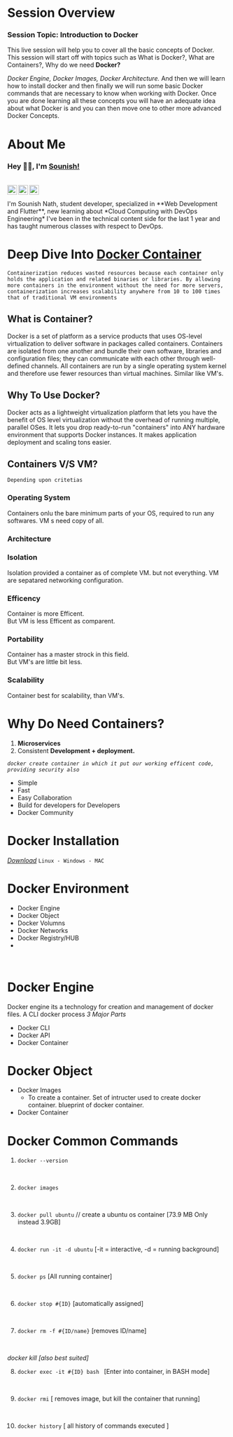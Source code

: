 # Session Overview

### Session Topic: Introduction to Docker

This live session will help you to cover all the basic concepts of Docker. This session will start off with topics such as What is Docker?, What are Containers?, Why do we need **Docker?**

*Docker Engine, Docker Images, Docker Architecture.*
And then we will learn how to install docker and then finally we will run some basic Docker commands that are necessary to know when working with Docker.
Once you are done learning all these concepts you will have an adequate idea about what Docker is and you can then move one to other more advanced Docker Concepts.

# About Me

### Hey 👋🏽, I'm [Sounish!](https://sounishnath.netlify.app/) 

<br/>

<a href="https://twitter.com/sounish1">
  <img align="left" alt="Sounish | Nath " width="22px" src="https://cdn.jsdelivr.net/npm/simple-icons@v3/icons/twitter.svg" />
</a>
<a href="https://www.linkedin.com/in/sounish-nath-897b30186/">
  <img align="left" alt="Sounish's LinkdeIN" width="22px" src="https://cdn.jsdelivr.net/npm/simple-icons@v3/icons/linkedin.svg" />
</a>

<a href="https://www.instagram.com/sounish003/">
  <img align="left" alt="Sounish's Instagram" width="22px" src="https://cdn.jsdelivr.net/npm/simple-icons@v3/icons/instagram.svg" />
</a>
<br />
<br />
I'm Sounish Nath, student developer, specialized in **Web Development and Flutter**, new learning about *Cloud Computing with DevOps Engineering*
I've been in the technical content side for the last 1 year and has taught numerous classes with respect to DevOps.

# Deep Dive Into [Docker Container](https://www.docker.com/)
`Containerization reduces wasted resources because each container only holds the application and related binaries or libraries. By allowing more containers in the environment without the need for more servers, containerization increases scalability anywhere from 10 to 100 times that of traditional VM environments`

## What is Container?
Docker is a set of platform as a service products that uses OS-level virtualization to deliver software in packages called containers. Containers are isolated from one another and bundle their own software, libraries and configuration files; they can communicate with each other through well-defined channels. All containers are run by a single operating system kernel and therefore use fewer resources than virtual machines. Similar like VM's.

## Why To Use Docker?
Docker acts as a lightweight virtualization platform that lets you have the benefit of OS level virtualization without the overhead of running multiple, parallel OSes. It lets you drop ready-to-run "containers" into ANY hardware environment that supports Docker instances. It makes application deployment and scaling tons easier.


## Containers V/S VM?
`Depending upon critetias`
<br/>

### Operating System
Containers onlu the bare minimum parts of your OS, required to run any softwares.
VM s need copy of all.

### Architecture

### Isolation
Isolation provided a container as of complete VM. but not everything.
VM are sepatared networking configuration.

### Efficency
Container is more Efficent.
<br/>
But VM is less Efficent as comparent.

### Portability
Container has a master strock in this field.
<br/>
But VM's are little bit less.

### Scalability
Container best for scalability, than VM's.

# Why Do Need Containers?
1. **Microservices**
2. Consistent **Development + deployment.**

*`docker create container in which it put our working efficent code, providing security also`*

- Simple
- Fast
- Easy Collaboration
- Build for developers for Developers
- Docker Community


# Docker Installation
*[Download](https://www.docker.com/get-started)*  `Linux - Windows - MAC`


# Docker Environment
- Docker Engine
- Docker Object
- Docker Volumns
- Docker Networks
- Docker Registry/HUB
- 

<br />

# Docker Engine
Docker engine its a technology for creation and management of docker files. A CLI docker process
*3 Major Parts*
- Docker CLI
- Docker API
- Docker Container

# Docker Object
- Docker Images
    - To  create a container. Set of intructer used to create docker container. blueprint of docker container.
- Docker Container


# Docker Common Commands

1. `docker --version`
<br />

2. `docker images`
<br />

3. `docker pull ubuntu` // create a ubuntu os container [73.9 MB Only instead 3.9GB]
<br />

4. `docker run -it -d ubuntu` [-it = interactive, -d = running background]
<br />

5. `docker ps` [All running container]
<br />

6. `docker stop #{ID}` [automatically assigned]
<br />

7. `docker rm -f #{ID/name}` [removes ID/name]
<br />

*docker kill [also best suited]*

8. `docker exec -it #{ID} bash ` [Enter into container, in BASH mode]
<br />

9. `docker rmi` [ removes image, but kill the container that running]
<br />

10. `docker history` [ all history of commands executed ]
<br />


